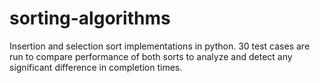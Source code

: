# sorting-algorithms
Insertion and selection sort implementations in python. 30 test cases are run to compare performance of both sorts to analyze and detect any significant difference in completion times.
